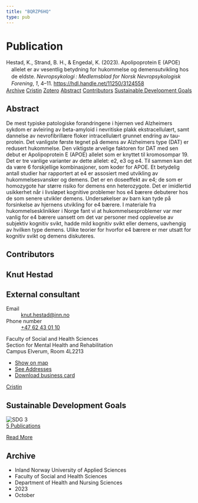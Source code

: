 ```yaml
---
title: "BQRZP6HQ"
type: pub
---
```

<h1>Publication</h1>
<article id="csl-bib-container-BQRZP6HQ" class="csl-bib-container">
  <div class="csl-bib-body" style="line-height: 1.35; padding-left: 1em; text-indent:-1em;">
  <div class="csl-entry">Hestad, K., Strand, B. H., &amp; Engedal, K. (2023). Apolipoprotein E (APOE) allelet er av vesentlig betydning for hukommelse og demensutvikling hos de eldste. <i>Nevropsykologi&#x202F;: Medlemsblad for Norsk Nevropsykologisk Forening</i>, <i>1</i>, 4&#x2013;11. <a href="https://hdl.handle.net/11250/3124558">https://hdl.handle.net/11250/3124558</a></div>
</div>
  <div class="csl-bib-buttons">
    <a href="#taxonomy-article-BQRZP6HQ" class="csl-bib-button">Archive</a>
    <a href="https://app.cristin.no/results/show.jsf?id=2190510" alt="Cristin URL" class="csl-bib-button">Cristin</a>
    <a href="http://zotero.org/groups/5402882/items/BQRZP6HQ" alt="Zotero URL" class="csl-bib-button">Zotero</a>
    <a href="#abstract-article-BQRZP6HQ" class="csl-bib-button">Abstract</a>
    <a href="#contributors-article-BQRZP6HQ" class="csl-bib-button">Contributors</a>
    <a href="#sdg-article-BQRZP6HQ" class="csl-bib-button">Sustainable Development Goals</a>
  </div>
  <div id="csl-bib-meta-container-BQRZP6HQ"></div>
</article>
<div id="csl-bib-meta-BQRZP6HQ" class="csl-bib-meta">
  <article id="abstract-article-BQRZP6HQ" class="abstract-article">
    <h1>Abstract</h1>
    De mest typiske patologiske forandringene i hjernen ved Alzheimers sykdom er avleiring av beta-amyloid i nevritiske plakk ekstracellulært, samt dannelse av nevrofibrillære floker intracellulært grunnet endring av tau-protein. Det vanligste første tegnet på demens av Alzheimers type (DAT) er redusert hukommelse. Den viktigste arvelige faktoren for DAT med sen debut er Apolipoprotein E (APOE) allelet som er knyttet til kromosompar 19. Det er tre vanlige varianter av dette allelet: e2, e3 og e4. Til sammen kan det da være 6 forskjellige kombinasjoner, som koder for APOE. Et betydelig antall studier har rapportert at e4 er assosiert med utvikling av hukommelsesvansker og demens. Det er en doseeffekt av e4; de som er homozygote har større risiko for demens enn heterozygote. Det er imidlertid usikkerhet når i livsløpet kognitive problemer hos e4 bærere debuterer hos de som senere utvikler demens. Undersøkelser av barn kan tyde på forsinkelse av hjernens utvikling for e4 bærere. I materiale fra hukommelsesklinikker i Norge fant vi at hukommelsesproblemer var mer vanlig for e4 bærere uansett om det var personer med opplevelse av subjektiv kognitiv svikt, hadde mild kognitiv svikt eller demens, uavhengig av hvilken type demens. Ulike teorier for hvorfor e4 bærere er mer utsatt for kognitiv svikt og demens diskuteres.
  </article>
  <article id="contributors-article-BQRZP6HQ" class="contributors-article">
    <h1>Contributors</h1>
    <div class="personas"> <div class="vrtx-hinn-person-card"> <div class="photo"> <i class="lar la-user-circle missing-person"></i> </div> <div class="info"> <hgroup><h1>Knut Hestad</h1> <h2>External consultant</h2> </hgroup><dl> <dt>Email</dt> <dd> <a href="mailto:knut.hestad@inn.no">knut.hestad@inn.no</a> </dd> <dt>Phone number</dt> <dd><a href="tel:+4762430110"> +47 62 43 01 10 </a></dd> </dl> <p> Faculty of Social and Health Sciences<br> Section for Mental Health and Rehabilitation<br> Campus Elverum, Room 4L2213 </p> <ul class="vrtx-hinn-links"> <li><a href="https://www.google.com/maps?q=60.88177,11.53669">Show on map</a></li> <li><a href="https://www.inn.no/english/find-an-employee/knut-hestad.html#vrtx-hinn-addresses">See Addresses</a></li> <li><a href="https://www.inn.no/english/find-an-employee/knut-hestad.html?vrtx=vcf">Download business card</a></li> </ul> </div> </div> <a href="https://app.cristin.no/persons/show.jsf?id=43557" alt="Cristin URL" class="personas-cristin">Cristin</a> </div>
  </article>
  <article id="sdg-article-BQRZP6HQ" class="sdg-article">
    <h1>Sustainable Development Goals</h1>
    <div class="sdg-container"><div id="sdg3" class="sdg"> <img src="{{< params subfolder >}}images/sdg/sdg03_en.png" class="image" alt="SDG 3"> <div class="sdg-overlay"> <a href="{{< params subfolder >}}en/archive/?sdg=3#archive" class="sdg-publication-count"><span>5</span> Publications</a> <p><a href="https://sdgs.un.org/goals/goal3" class="sdg-read-more">Read More</a></p> </div> </div></div>
  </article>
  <article id="taxonomy-article-BQRZP6HQ" class="taxonomy-article">
    <h1>Archive</h1>
    <ul>
      <li>Inland Norway University of Applied Sciences</li>
      <li>Faculty of Social and Health Sciences</li>
      <li>Department of Health and Nursing Sciences</li>
      <li>2023</li>
      <li>October</li>
    </ul>
  </article>
</div>
